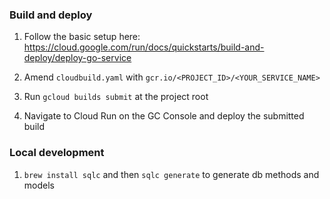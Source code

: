 ### Build and deploy

1. Follow the basic setup here: https://cloud.google.com/run/docs/quickstarts/build-and-deploy/deploy-go-service

2. Amend `cloudbuild.yaml` with `gcr.io/<PROJECT_ID>/<YOUR_SERVICE_NAME>`

3. Run `gcloud builds submit` at the project root

4. Navigate to Cloud Run on the GC Console and deploy the submitted build

### Local development

1. `brew install sqlc` and then `sqlc generate` to generate db methods and models